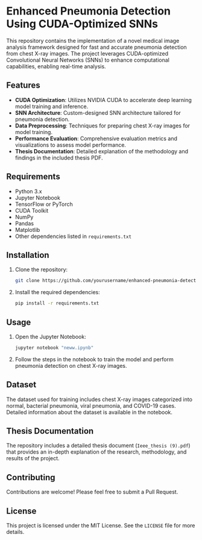 
# Enhanced Pneumonia Detection Using CUDA-Optimized SNNs

This repository contains the implementation of a novel medical image analysis framework designed for fast and accurate pneumonia detection from chest X-ray images. The project leverages CUDA-optimized Convolutional Neural Networks (SNNs) to enhance computational capabilities, enabling real-time analysis.

## Features

- **CUDA Optimization**: Utilizes NVIDIA CUDA to accelerate deep learning model training and inference.
- **SNN Architecture**: Custom-designed SNN architecture tailored for pneumonia detection.
- **Data Preprocessing**: Techniques for preparing chest X-ray images for model training.
- **Performance Evaluation**: Comprehensive evaluation metrics and visualizations to assess model performance.
- **Thesis Documentation**: Detailed explanation of the methodology and findings in the included thesis PDF.

## Requirements

- Python 3.x
- Jupyter Notebook
- TensorFlow or PyTorch
- CUDA Toolkit
- NumPy
- Pandas
- Matplotlib
- Other dependencies listed in `requirements.txt`

## Installation

1. Clone the repository:
   ```bash
   git clone https://github.com/yourusername/enhanced-pneumonia-detection.git
   ```
2. Install the required dependencies:
   ```bash
   pip install -r requirements.txt
   ```

## Usage

1. Open the Jupyter Notebook:
   ```bash
   jupyter notebook "neww.ipynb"
   ```
2. Follow the steps in the notebook to train the model and perform pneumonia detection on chest X-ray images.

## Dataset

The dataset used for training includes chest X-ray images categorized into normal, bacterial pneumonia, viral pneumonia, and COVID-19 cases. Detailed information about the dataset is available in the notebook.

## Thesis Documentation

The repository includes a detailed thesis document (`Ieee_thesis (9).pdf`) that provides an in-depth explanation of the research, methodology, and results of the project.

## Contributing

Contributions are welcome! Please feel free to submit a Pull Request.

## License

This project is licensed under the MIT License. See the `LICENSE` file for more details.

